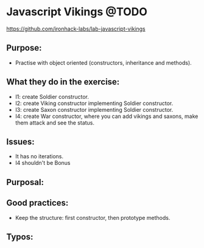 # Javascript Vikings @TODO
https://github.com/ironhack-labs/lab-javascript-vikings

##  Purpose:
  - Practise with object oriented (constructors, inheritance and methods).
##  What they do in the exercise:
  - I1: create Soldier constructor.
  - I2: create Viking constructor implementing Soldier constructor.
  - I3: create Saxon constructor implementing Soldier constructor.
  - I4: create War constructor, where you can add vikings and saxons, make them attack and see the status.
##  Issues:
- It has no iterations.
- I4 shouldn't be Bonus
## Purposal:

## Good practices:
  - Keep the structure: first constructor, then prototype methods.
##  Typos:
